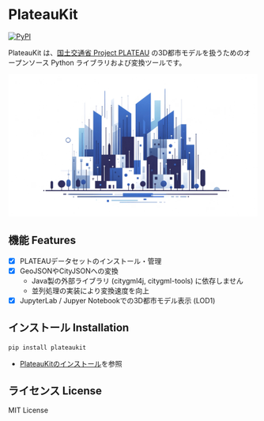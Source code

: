 # PlateauKit

[![PyPI](https://img.shields.io/pypi/v/plateaukit.svg)](https://pypi.org/project/plateaukit/)
<!-- [![PyPI downloads](https://img.shields.io/pypi/dm/plateaukit.svg)](https://pypistats.org/packages/plateaukit) -->

PlateauKit は、<a href="https://www.mlit.go.jp/plateau/" target="_blank">国土交通省 Project PLATEAU</a> の3D都市モデルを扱うためのオープンソース Python ライブラリおよび変換ツールです。

![landing image](./assets/landing.png)

## 機能 Features

- [x] PLATEAUデータセットのインストール・管理
- [x] GeoJSONやCityJSONへの変換
    - Java製の外部ライブラリ (citygml4j, citygml-tools) に依存しません
    - 並列処理の実装により変換速度を向上
- [x] JupyterLab / Jupyer Notebookでの3D都市モデル表示 (LOD1)

## インストール Installation

```bash
pip install plateaukit
```

- [PlateauKitのインストール](install.md)を参照

## ライセンス License

MIT License

<div style="margin-bottom:10rem"></div>